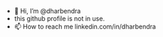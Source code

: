 - 👋 Hi, I’m @dharbendra
- this github profile is not in use.
- 📫 How to reach me linkedin.com/in/dharbendra


<!---
dharbendra/dharbendra is a ✨ special ✨ repository because its `README.md` (this file) appears on your GitHub profile.
You can click the Preview link to take a look at your changes.
--->
